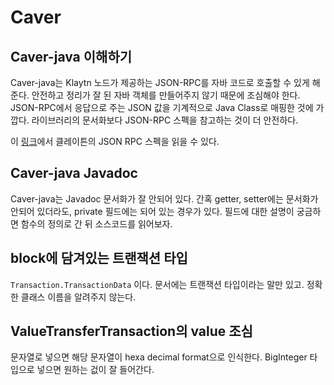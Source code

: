 # Caver

## Caver-java 이해하기

Caver-java는 Klaytn 노드가 제공하는 JSON-RPC를 자바 코드로 호출할 수
있게 해준다. 안전하고 정리가 잘 된 자바 객체를 만들어주지 않기 때문에
조심해야 한다. JSON-RPC에서 응답으로 주는 JSON 값을 기계적으로 Java
Class로 매핑한 것에 가깝다. 라이브러리의 문서화보다 JSON-RPC 스펙을
참고하는 것이 더 안전하다.

이 [링크](https://docs.klaytn.com/bapp/json-rpc/api-references)에서 클레이튼의 JSON RPC 스펙을 읽을 수 있다.

## Caver-java Javadoc

Caver-java는 Javadoc 문서화가 잘 안되어 있다. 간혹 getter, setter에는
문서화가 안되어 있더라도, private 필드에는 되어 있는 경우가 있다.
필드에 대한 설명이 궁금하면 함수의 정의로 간 뒤 소스코드를 읽어보자.

## block에 담겨있는 트랜잭션 타입

`Transaction.TransactionData` 이다. 문서에는 트랜잭션 타입이라는 말만
있고. 정확한 클래스 이름을 알려주지 않는다.

## ValueTransferTransaction의 value 조심

문자열로 넣으면 해당 문자열이 hexa decimal format으로 인식한다.
BigInteger 타입으로 넣으면 원하는 겂이 잘 들어간다.
